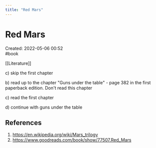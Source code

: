 ```yaml
---
title: "Red Mars"
---
```

# Red Mars

Created: 2022-05-06 00:52  
#book

[[Literature]]

c) skip the first chapter

b) read up to the chapter "Guns under the table" - page 382 in the first paperback edition. Don't read this chapter

c) read the first chapter

d) continue with guns under the table

## References
1. https://en.wikipedia.org/wiki/Mars_trilogy
2. https://www.goodreads.com/book/show/77507.Red_Mars


